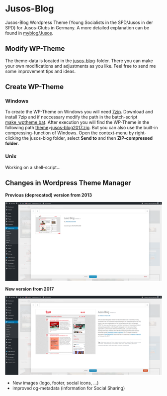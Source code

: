 # Jusos-Blog

Jusos-Blog Wordpress Theme (Young Socialists in the SPD/Jusos in der SPD) for Jusos-Clubs in Germany.
A more detailed explanation can be found in [myblog/Jusos][myblog].

## Modify WP-Theme
The theme-data is located in the [jusos-blog][jblog]-folder. There you can make
your own modifications and adjustments as you like. Feel free to send me some improvement tips
and ideas.

## Create WP-Theme

### Windows
To create the WP-Theme on Windows you will need [7zip][7z]. Download and install 7zip and
if neccessary modify the path in the batch-script [make_wptheme.bat][winscr].
After execution you will find the WP-Theme in the following path [theme][thm]>[jusos-blog2017.zip][thmzip].
But you can also use the built-in compressing-function of Windows. Open the context-menu by right-clicking
the jusos-blog folder, select **Send to** and then **ZIP-compressed folder**.

### Unix
Working on a shell-script...

## Changes in Wordpress Theme Manager

**Previous (deprecated) version from 2013**

![previous Jusos theme 2013][oldver]

**New version from 2017**

![new Jusos theme 2017][newver]

- New images (logo, footer, social icons, ...)
- improved og-metadata (information for Social Sharing)


[myblog]: <http://mansour.yaacoubi.com/create-your-own-jusos-blog/>
[7z]: <http://www.7-zip.org/>
[jblog]: <https://github.com/mansouryaacoubi/Jusos-Blog/blob/master/jusos-blog>
[winscr]: <https://github.com/mansouryaacoubi/Jusos-Blog/blob/master/make_wptheme.bat>
[thm]: <https://github.com/mansouryaacoubi/Jusos-Blog/blob/master/theme>
[thmzip]: <https://github.com/mansouryaacoubi/Jusos-Blog/blob/master/theme/jusos-blog2017.zip>
[oldver]: <https://raw.githubusercontent.com/mansouryaacoubi/Jusos-Blog/master/design-update/ver1.1.png>
[newver]: <https://raw.githubusercontent.com/mansouryaacoubi/Jusos-Blog/master/design-update/ver2.0.png>